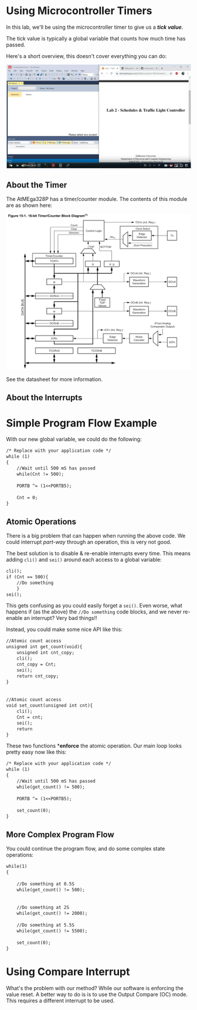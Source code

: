 # Using Microcontroller Timers

In this lab, we'll be using the microcontroller timer to give us a ***tick value***.

The tick value is typically a global variable that counts how much time has passed.

Here's a short overview, this doesn't cover everything you can do:

[![](youtube-timers.png)](https://youtu.be/n3FXhgVF3GU)

## About the Timer

The AtMEga328P has a timer/counter module. The contents of this module are as shown here:

![](tcnt0.png)

See the datasheet for more information.

## About the Interrupts

# Simple Program Flow Example

With our new global variable, we could do the following:

    /* Replace with your application code */
    while (1) 
    {
		//Wait until 500 mS has passed
		while(Cnt != 500);
		
		PORTB ^= (1<<PORTB5);
		
		Cnt = 0;
    }

## Atomic Operations

There is a big problem that can happen when running the above code. We could interrupt *part-way* through an operation, this is very not good.

The best solution is to disable & re-enable interrupts every time. This means adding ```cli()``` and ```sei()``` around each access to a global variable:

	cli();
	if (Cnt == 500){
		//Do something
		}
	sei();

This gets confusing as you could easily forget a ```sei()```. Even worse, what happens if (as the above) the ```//Do something``` code blocks, and we never re-enable an interrupt? Very bad things!!

Instead, you could make some nice API like this:

	//Atomic count access
	unsigned int get_count(void){
		unsigned int cnt_copy;
		cli();
		cnt_copy = Cnt;
		sei();
		return cnt_copy;
	}


	//Atomic count access
	void set_count(unsigned int cnt){
		cli();
		Cnt = cnt;
		sei();
		return
	}

These two functions ***enforce** the atomic operation. Our main loop looks pretty easy now like this:


    /* Replace with your application code */
    while (1) 
    {
		//Wait until 500 mS has passed
		while(get_count() != 500);
		
		PORTB ^= (1<<PORTB5);
		
		set_count(0);
    }

## More Complex Program Flow

You could continue the program flow, and do some complex state operations:

	while(1)
	{
	
		//Do something at 0.5S
		while(get_count() != 500);
	
	
		//Do something at 2S
		while(get_count() != 2000);
	
		//Do something at 5.5S
		while(get_count() != 5500);
	
		set_count(0);
	}

# Using Compare Interrupt

What's the problem with our method? While our software is enforcing the value reset. A better way to do is is to use the Output Compare (OC) mode. This requires a different interrupt to be used.